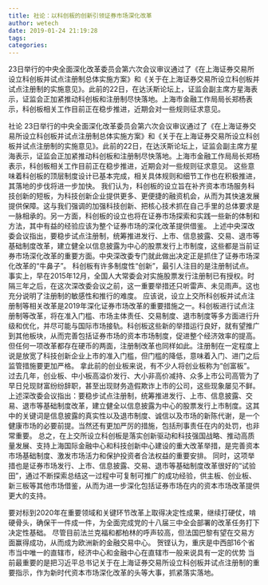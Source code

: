 ```yaml
---
title: 社论：以科创板的创新引领证券市场深化改革
author: wetech
date: 2019-01-24 21:19:28
tags: 
categories: 
---
```

23日举行的中央全面深化改革委员会第六次会议审议通过了《在上海证券交易所设立科创板并试点注册制总体实施方案》和《关于在上海证券交易所设立科创板并试点注册制的实施意见》。此前的22日，在达沃斯论坛上，证监会副主席方星海表示，证监会正加紧推动科创板和注册制尽快落地。上海市金融工作局局长郑杨表示，科创板相关工作目前正在稳步推进，近期会对一些规则征求意见。
<!-- more -->
社论
23日举行的中央全面深化改革委员会第六次会议审议通过了《在上海证券交易所设立科创板并试点注册制总体实施方案》和《关于在上海证券交易所设立科创板并试点注册制的实施意见》。此前的22日，在达沃斯论坛上，证监会副主席方星海表示，证监会正加紧推动科创板和注册制尽快落地。上海市金融工作局局长郑杨表示，科创板相关工作目前正在稳步推进，近期会对一些规则征求意见。
这些意味着科创板的顶层制度设计已基本完成，相关具体规则和细节工作也在积极推进，其落地的步伐将进一步加快。
我们认为，科创板的设立旨在补齐资本市场服务科技创新的短板，为科技创新企业提供更多、更便捷的融资机会，从而为其快速发展提供保障。这与我们强调的加强科技创新、把核心技术抓在自己手里的总体要求是一脉相承的。另一方面，科创板的设立也将在证券市场探索和实践一些新的体制和方法，其中有益的经验应该为整个证券市场的深化改革提供借鉴。
上述中央深改委会议指出，要稳步试点注册制，统筹推进发行、上市、信息披露、交易、退市等基础制度改革，建立健全以信息披露为中心的股票发行上市制度，这些都是当前证券市场深化改革的重要方面。中央深改委专门就此做出决定正是抓住了证券市场深化改革的“牛鼻子”。
科创板有许多制度性“创新”，最引人注目的是注册制试点。事实上，早在2015年12月，全国人大常委会对实施股票发行注册制已有授权。时隔三年之后，在这次深改委会议之前，这一重要举措还只听雷声、未见雨声。这也充分说明了注册制的敏感性和推行的难度。
应该说，设立上交所科创板并试点注册制等相关改革是2019年深化证券市场改革的重要措施之一。科创板进行试点注册制等改革，将在准入门槛、市场主体责任、交易制度、退市制度等多方面进行升级和优化，并尽可能与国际市场接轨。科创板这些新的举措运行良好，就有望推广到其他板块，从而完善包括证券市场的资本市场制度，促进整个经济效率的提高。
但任何一项改革都存在硬币的两面，注册制改革也同样如此。注册制在一定程度上说是放宽了科技创新企业上市的准入门槛，但门槛的降低，意味着入门、进门之后监管措施要更加严格。
拿此前的创业板来说，有不少人将创业板称为“创富板”。过去几年，创业板、中小板高溢价发行、大小非高价减持、众多上市公司高管为了早日兑现财富纷纷辞职，甚至出现财务造假欺诈上市的公司，这些现象屡见不鲜。上述深改委会议指出：要稳步试点注册制，统筹推进发行、上市、信息披露、交易、退市等基础制度改革，建立健全以信息披露为中心的股票发行上市制度。这其中的关键词是信息披露的真实性以及退市制度、诚信以及市场的新陈代谢，是一个健康市场的必要前提。当然还有更加严厉的措施，包括刑事责任在内的处罚，也非常重要。
总之，在上交所设立科创板是落实创新驱动和科技强国战略、推动高质量发展、支持上海国际金融中心和科技创新中心建设的重大改革举措，是完善资本市场基础制度、激发市场活力和保护投资者合法权益的重要安排。
同时，这项举措也是证券市场发行、上市、信息披露、交易、退市等基础制度改革很好的“试验田”，通过不断探索总结这一过程中可复制可推广的成功经验，供主板、创业板、新三板等其他市场借鉴，从而为进一步深化包括证券市场在内的资本市场改革提供更大的支持。
 
 
要对标到2020年在重要领域和关键环节改革上取得决定性成果，继续打硬仗，啃硬骨头，确保干一件成一件，为全面完成党的十八届三中全会部署的改革任务打下决定性基础。
尽管目前法兰克福和都柏林的呼声较高，但法国巴黎有望在交易方面赢得成功，从而成为欧洲新的金融交易中心。
贺铿认为，重庆是中西部16个省市当中唯一的直辖市，经济中心和金融中心在直辖市一般来说具有一定的优势
当前最重要的是把习近平总书记关于在上海证券交易所设立科创板并试点注册制的重要指示，作为新时代资本市场深化改革的头等大事，抓紧落实落地。
